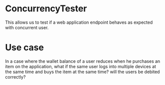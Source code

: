 # ConcurrencyTester

This allows us to test if a web application endpoint behaves as expected with concurrent user.

# Use case
In a case where the wallet balance of a user reduces when he purchases an item on the application, what if the same user logs into multiple devices at the same time and buys the item at the same time? will the users be debited correctly?
